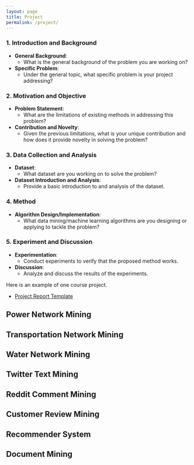 ```yaml
---
layout: page
title: Project
permalink: /project/
---
```


### 1. Introduction and Background
- **General Background**: 
  - What is the general background of the problem you are working on?
- **Specific Problem**: 
  - Under the general topic, what specific problem is your project addressing?

### 2. Motivation and Objective
- **Problem Statement**: 
  - What are the limitations of existing methods in addressing this problem?
- **Contribution and Novelty**: 
  - Given the previous limitations, what is your unique contribution and how does it provide novelty in solving the problem?

### 3. Data Collection and Analysis
- **Dataset**: 
  - What dataset are you working on to solve the problem?
- **Dataset Introduction and Analysis**: 
  - Provide a basic introduction to and analysis of the dataset.

### 4. Method
- **Algorithm Design/Implementation**: 
  - What data mining/machine learning algorithms are you designing or applying to tackle the problem?

### 5. Experiment and Discussion
- **Experimentation**: 
  - Conduct experiments to verify that the proposed method works.
- **Discussion**: 
  - Analyze and discuss the results of the experiments.

Here is an example of one course project.
- [Project Report Template](https://ml-graph.github.io/winter-2025/static_files/Federated_Learning_for_Document_Classification.pdf)

## Power Network Mining


## Transportation Network Mining


## Water Network Mining


## Twitter Text Mining


## Reddit Comment Mining


## Customer Review Mining


## Recommender System


## Document Mining
